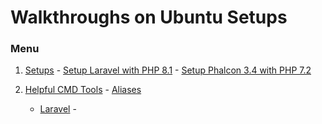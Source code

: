# Walkthroughs on Ubuntu Setups

### Menu
  1. [Setups]()
    - [Setup Laravel with PHP 8.1]()
    - [Setup Phalcon 3.4 with PHP 7.2]()
    
  2. [Helpful CMD Tools]()
    - [Aliases]()
        - [Laravel]()
    - 